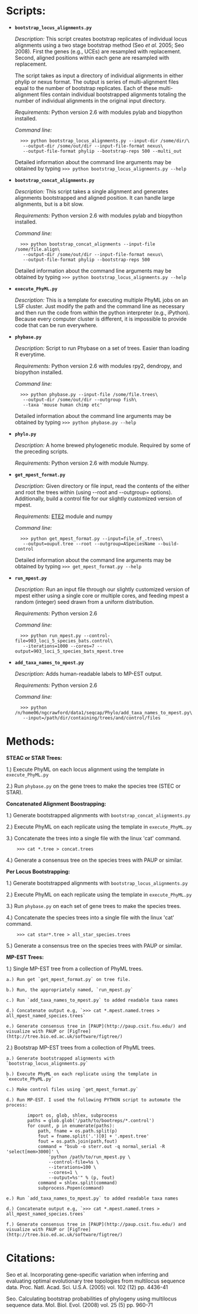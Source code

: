 Scripts:
========

* **`bootstrap_locus_alignments.py`**

    *Description:* This script creates bootstrap replicates of individual locus alignments using a two stage bootstrap method (Seo *et al.* 2005; Seo 2008). First the genes (e.g., UCEs) are resampled with replacement.  Second, aligned positions within each gene are resampled with replacement.
    
    The script takes as input a directory of individual alignments in either phylip or nexus format.  The output is series of multi-alignment files equal to the number of bootstrap replicates.  Each of these multi-alignment files contain individual bootstrapped alignments totaling the number of individual alignments in the original input directory.
    
    *Requirements:* Python version 2.6 with modules pylab and biopython installed. 
    
    *Command line:* 
    
        >>> python bootstrap_locus_alignments.py --input-dir /some/dir/\
         --output-dir /some/out/dir --input-file-format nexus\
         --output-file-format phylip --bootstrap-reps 500 --multi_out
        
    Detailed information about the command line arguments may be obtained by typing `>>> python bootstrap_locus_alignments.py --help`


* **`bootstrap_concat_alignments.py`**

    *Description:* This script takes a single alignment and generates alignments bootstrapped and aligned position. It can handle large alignments, but is a bit slow.
    
    *Requirements:* Python version 2.6 with modules pylab and biopython installed. 
    
    *Command line:*
    
        >>> python bootstrap_concat_alignments --input-file /some/file.align\
         --output-dir /some/out/dir --input-file-format nexus\  
         --output-file-format phylip --bootstrap-reps 500
    
    Detailed information about the command line arguments may be obtained by typing `>>> python bootstrap_locus_alignments.py --help`


* **`execute_PhyML.py`** 

    *Description:* This is a template for executing multiple PhyML jobs on an LSF cluster.  Just modify the path and the command line as necessary and then run the code from within the python interpreter (e.g., iPython).  Because every computer cluster is different, it is impossible to provide code that can be run everywhere.
 
    
* **`phybase.py`** 

    *Description:* Script to run Phybase on a set of trees. Easier than loading R everytime.
    
    *Requirements:* Python version 2.6 with modules rpy2, dendropy, and biopython installed. 

    *Command line:*
    
        >>> python phybase.py --input-file /some/file.trees\
         --output-dir /some/out/dir --outgroup fish\
         --taxa 'mouse human chimp etc'

    Detailed information about the command line arguments may be obtained by typing `>>> python phybase.py --help`


* **`phylo.py`**

    *Description:* A home brewed phylogenetic module. Required by some of the preceding scripts.
    
    *Requirements:* Python version 2.6 with module Numpy.
    

* **`get_mpest_format.py`**

    *Description:* Given directory or file input, read the contents of the either and 
    root the trees within (using --root and --outgroup= options).  Additionally, 
    build a control file for our slightly customized version of mpest.
    
    *Requirements:* [ETE2](http://ete.cgenomics.org/) module and numpy
    
    *Command line:*
    
        >>> python get_mpest_format.py --input=file_of_.trees\
         --output=ouput.tree --root --outgroup=ASpeciesName --build-control

    Detailed information about the command line arguments may be obtained by typing `>>> get_mpest_format.py --help`


* **`run_mpest.py`**
    
    *Description:* Run an input file through our slightly customized version of mpest
    either using a single core or multiple cores, and feeding mpest a random 
    (integer) seed drawn from a uniform distribution.

    *Requirements:* Python version 2.6

    *Command line:*
    
        >>> python run_mpest.py --control-file=903_loci_5_species_bats.control\
         --iterations=1000 --cores=7 --output=903_loci_5_species_bats_mpest.tree


* **`add_taxa_names_to_mpest.py`**

    *Description:* Adds human-readable labels to MP-EST output.

    *Requirements:* Python version 2.6

    *Command line:*

        >>> python /n/home06/ngcrawford/data1/seqcap/Phylo/add_taxa_names_to_mpest.py\
         --input=/path/dir/containing/trees/and/control/files

Methods:
=======

**STEAC or STAR Trees:**

1.) Execute PhyML on each locus alignment using the template in `execute_PhyML.py`

2.) Run `phybase.py` on the gene trees to make the species tree (STEC or STAR).


**Concatenated Alignment Boostrapping:**

1.) Generate bootstrapped alignments with `bootstrap_concat_alignments.py`

2.) Execute PhyML on each replicate using the template in `execute_PhyML.py`

3.) Concatenate the trees into a single file with the linux 'cat' command. 

        >>> cat *.tree > concat.trees

4.) Generate a consensus tree on the species trees with PAUP or similar.


**Per Locus Bootstrapping:**

1.) Generate bootstrapped alignments with `bootstrap_locus_alignments.py`

2.) Execute PhyML on each replicate using the template in `execute_PhyML.py`

3.) Run `phybase.py` on each set of gene trees to make the species trees.

4.) Concatenate the species trees into a single file with the linux 'cat' command. 

        >>> cat star*.tree > all_star_species.trees

5.) Generate a consensus tree on the species trees with PAUP or similar. 

**MP-EST Trees:**

1.) Single MP-EST tree from a collection of PhyML trees.
    
    a.) Run get `get_mpest_format.py` on tree file.
    
    b.) Run, the appropriately named, `run_mpest.py`
    
    c.) Run `add_taxa_names_to_mpest.py` to added readable taxa names
    
    d.) Concatenate output e.g, `>>> cat *.mpest.named.trees > all_mpest_named_species.trees`
    
    e.) Generate consensus tree in [PAUP](http://paup.csit.fsu.edu/) and visualize with PAUP or [FigTree](http://tree.bio.ed.ac.uk/software/figtree/)

2.) Bootstrap MP-EST trees from a collection of PhyML trees.

    a.) Generate bootstrapped alignments with `bootstrap_locus_alignments.py`
    
    b.) Execute PhyML on each replicate using the template in `execute_PhyML.py`
    
    c.) Make control files using `get_mpest_format.py`
    
    d.) Run MP-EST. I used the following PYTHON script to automate the process:
    
            import os, glob, shlex, subprocess
            paths = glob.glob('/path/to/bootreps/*.control')
            for count, p in enumerate(paths):
                path, fname = os.path.split(p)
                fout = fname.split('.')[0] + '.mpest.tree'
                fout = os.path.join(path,fout)
                command = "bsub -o sterr.out -q normal_serial -R 'select[mem>3000]' \
                    'python /path/to/run_mpest.py \
                    --control-file=%s \
                    --iterations=100 \
                    --cores=1 \
                    --output=%s'" % (p, fout)
                command = shlex.split(command)
                subprocess.Popen(command)

    e.) Run `add_taxa_names_to_mpest.py` to added readable taxa names
    
    d.) Concatenate output e.g, `>>> cat *.mpest.named.trees > all_mpest_named_species.trees`
    
    f.) Generate consensus tree in [PAUP](http://paup.csit.fsu.edu/) and visualize with PAUP or [FigTree](http://tree.bio.ed.ac.uk/software/figtree/)
    
    
    


Citations:
==========

Seo et al. Incorporating gene-specific variation when inferring and evaluating optimal evolutionary tree topologies from multilocus sequence data. Proc. Natl. Acad. Sci. U.S.A. (2005) vol. 102 (12) pp. 4436-41
    
Seo. Calculating bootstrap probabilities of phylogeny using multilocus sequence data. Mol. Biol. Evol. (2008) vol. 25 (5) pp. 960-71
    
